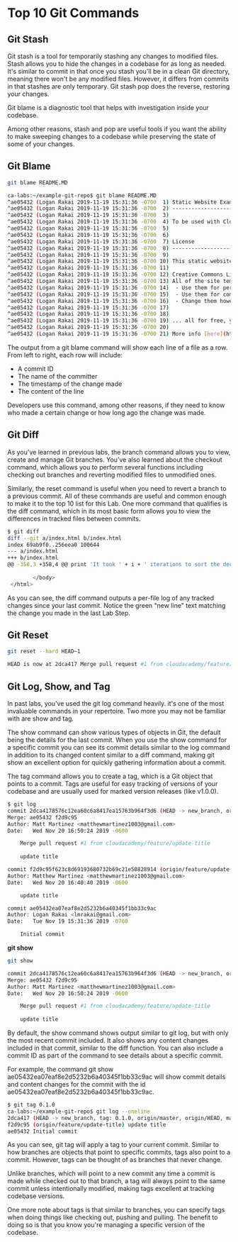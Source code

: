 
# Top 10 Git Commands


## Git Stash 

Git stash is a tool for temporarily stashing any changes to modified files. Stash allows you to hide the changes in a codebase for as long as needed. It's similar to commit in that once you stash you'll be in a clean Git directory, meaning there won't be any modified files. However, it differs from commits in that stashes are only temporary. Git stash pop does the reverse, restoring your changes.

Git blame is a diagnostic tool that helps with investigation inside your codebase.

Among other reasons, stash and pop are useful tools if you want the ability to make sweeping changes to a codebase while preserving the state of some of your changes.

## Git Blame 


```bash
git blame README.MD 
```
```bash
ca-labs:~/example-git-repo$ git blame README.MD
^ae05432 (Logan Rakai 2019-11-19 15:31:36 -0700  1) Static Website Example
^ae05432 (Logan Rakai 2019-11-19 15:31:36 -0700  2) ----------------------
^ae05432 (Logan Rakai 2019-11-19 15:31:36 -0700  3) 
^ae05432 (Logan Rakai 2019-11-19 15:31:36 -0700  4) To be used with Cloud Academy labs.
^ae05432 (Logan Rakai 2019-11-19 15:31:36 -0700  5) 
^ae05432 (Logan Rakai 2019-11-19 15:31:36 -0700  6) 
^ae05432 (Logan Rakai 2019-11-19 15:31:36 -0700  7) License
^ae05432 (Logan Rakai 2019-11-19 15:31:36 -0700  8) ----------------------
^ae05432 (Logan Rakai 2019-11-19 15:31:36 -0700  9) 
^ae05432 (Logan Rakai 2019-11-19 15:31:36 -0700 10) This static website is based on the Dimension template by [HTML5 UP](https://html5up.net/)
^ae05432 (Logan Rakai 2019-11-19 15:31:36 -0700 11) 
^ae05432 (Logan Rakai 2019-11-19 15:31:36 -0700 12) Creative Commons License
^ae05432 (Logan Rakai 2019-11-19 15:31:36 -0700 13) All of the site templates I create for [HTML5 UP](https://html5up.net/) are licensed under the Creative Commons Attribution 3.0 License, which means you can:
^ae05432 (Logan Rakai 2019-11-19 15:31:36 -0700 14)  - Use them for personal stuff
^ae05432 (Logan Rakai 2019-11-19 15:31:36 -0700 15)  - Use them for commercial stuff
^ae05432 (Logan Rakai 2019-11-19 15:31:36 -0700 16)  - Change them however you like
^ae05432 (Logan Rakai 2019-11-19 15:31:36 -0700 17) 
^ae05432 (Logan Rakai 2019-11-19 15:31:36 -0700 18) 
^ae05432 (Logan Rakai 2019-11-19 15:31:36 -0700 19) ... all for free, yo. In exchange, just give HTML5 UP credit for the design and tell your friends about it :)
^ae05432 (Logan Rakai 2019-11-19 15:31:36 -0700 20) 
^ae05432 (Logan Rakai 2019-11-19 15:31:36 -0700 21) More info [here](https://html5up.net/license). 
```

The output from a git blame command will show each line of a file as a row. From left to right, each row will include:

* A commit ID
* The name of the committer
* The timestamp of the change made
* The content of the line

Developers use this command, among other reasons, if they need to know who made a certain change or how long ago the change was made.

## Git Diff 

As you've learned in previous labs, the branch command allows you to view, create and manage Git branches. You've also learned about the checkout command, which allows you to perform several functions including checking out branches and reverting modified files to unmodified ones.

Similarly, the reset command is useful when you need to revert a branch to a previous commit. All of these commands are useful and common enough to make it to the top 10 list for this Lab. One more command that qualifies is the diff command, which in its most basic form allows you to view the differences in tracked files between commits.

```bash
$ git diff
diff --git a/index.html b/index.html
index 69ab9f0..256eea0 100644
--- a/index.html
+++ b/index.html
@@ -358,3 +358,4 @@ print 'It took ' + i + ' iterations to sort the deck.';</code></pre>
 
        </body>
 </html>
```

As you can see, the diff command outputs a per-file log of any tracked changes since your last commit. Notice the green "new line" text matching the change you made in the last Lab Step.

## Git Reset 

```bash
git reset --hard HEAD~1
```
```bash
HEAD is now at 2dca417 Merge pull request #1 from cloudacademy/feature/update-title 
```

## Git Log, Show, and Tag 

In past labs, you've used the git log command heavily. it's one of the most invaluable commands in your repertoire. Two more you may not be familiar with are show and tag.

The show command can show various types of objects in Git, the default being the details for the last commit. When you use the show command for a specific commit you can see its commit details similar to the log command in addition to its changed content similar to a diff command, making git show an excellent option for quickly gathering information about a commit.

The tag command allows you to create a tag, which is a Git object that points to a commit. Tags are useful for easy tracking of versions of your codebase and are usually used for marked version releases (like v1.0.0).

```bash
$ git log
commit 2dca4178576c12ea60c6a8417ea15763b964f3d6 (HEAD -> new_branch, origin/master, origin/HEAD, master)
Merge: ae05432 f2d9c95
Author: Matt Martinez <matthewmartinez1003@gmail.com>
Date:   Wed Nov 20 16:50:24 2019 -0600

    Merge pull request #1 from cloudacademy/feature/update-title
    
    update title

commit f2d9c95f623c8d69193680732b69c21e50828914 (origin/feature/update-title)
Author: Matthew Martinez <matthewmartinez1003@gmail.com>
Date:   Wed Nov 20 16:40:40 2019 -0600

    update title

commit ae05432ea07eaf8e2d5232b6a40345f1bb33c9ac
Author: Logan Rakai <lmrakai@gmail.com>
Date:   Tue Nov 19 15:31:36 2019 -0700

    Initial commit 
```

**git show**

```bash
git show 
```
```bash
commit 2dca4178576c12ea60c6a8417ea15763b964f3d6 (HEAD -> new_branch, origin/master, origin/HEAD, master)
Merge: ae05432 f2d9c95
Author: Matt Martinez <matthewmartinez1003@gmail.com>
Date:   Wed Nov 20 16:50:24 2019 -0600

    Merge pull request #1 from cloudacademy/feature/update-title
    
    update title 
```

By default, the show command shows output similar to git log, but with only the most recent commit included. It also shows any content changes included in that commit, similar to the diff function. You can also include a commit ID as part of the command to see details about a specific commit.

For example, the command git show ae05432ea07eaf8e2d5232b6a40345f1bb33c9ac will show commit details and content changes for the commit with the id ae05432ea07eaf8e2d5232b6a40345f1bb33c9ac.

```bash
$ git tag 0.1.0
ca-labs:~/example-git-repo$ git log --oneline
2dca417 (HEAD -> new_branch, tag: 0.1.0, origin/master, origin/HEAD, master) Merge pull request #1 from cloudacademy/feature/update-title
f2d9c95 (origin/feature/update-title) update title
ae05432 Initial commit 
```

As you can see, git tag will apply a tag to your current commit. Similar to how branches are objects that point to specific commits, tags also point to a commit. However, tags can be thought of as branches that never change.

Unlike branches, which will point to a new commit any time a commit is made while checked out to that branch, a tag will always point to the same commit unless intentionally modified, making tags excellent at tracking codebase versions.

One more note about tags is that similar to branches, you can specify tags when doing things like checking out, pushing and pulling. The benefit to doing so is that you know you're managing a specific version of the codebase.